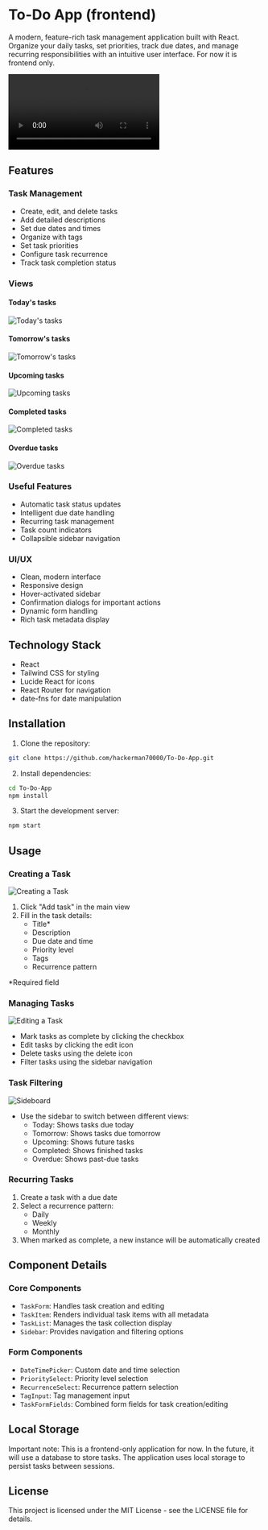 # To-Do App (frontend)

A modern, feature-rich task management application built with React. Organize your daily tasks, set priorities, track due dates, and manage recurring responsibilities with an intuitive user interface. For now it is frontend only.

![Video](https://github.com/hackerman70000/To-Do-App/images/video/to-do-app_video.mov)

## Features

### Task Management

- Create, edit, and delete tasks
- Add detailed descriptions
- Set due dates and times
- Organize with tags
- Set task priorities
- Configure task recurrence
- Track task completion status

### Views

#### Today's tasks

![Today's tasks](images/view_today.png)

#### Tomorrow's tasks

![Tomorrow's tasks](images/view_tomorrow.png)

#### Upcoming tasks

![Upcoming tasks](images/view_upcoming.png)

#### Completed tasks

![Completed tasks](images/view_completed.png)

#### Overdue tasks

![Overdue tasks](images/view_overdue.png)

### Useful Features

- Automatic task status updates
- Intelligent due date handling
- Recurring task management
- Task count indicators
- Collapsible sidebar navigation

### UI/UX

- Clean, modern interface
- Responsive design
- Hover-activated sidebar
- Confirmation dialogs for important actions
- Dynamic form handling
- Rich task metadata display

## Technology Stack

- React
- Tailwind CSS for styling
- Lucide React for icons
- React Router for navigation
- date-fns for date manipulation

## Installation

1. Clone the repository:

```bash
git clone https://github.com/hackerman70000/To-Do-App.git
```

2. Install dependencies:

```bash
cd To-Do-App
npm install
```

3. Start the development server:

```bash
npm start
```

## Usage

### Creating a Task

![Creating a Task](images/create_task.png)

1. Click "Add task" in the main view
2. Fill in the task details:
   - Title\*
   - Description
   - Due date and time
   - Priority level
   - Tags
   - Recurrence pattern

\*Required field

### Managing Tasks

![Editing a Task](images/edit_task.png)

- Mark tasks as complete by clicking the checkbox
- Edit tasks by clicking the edit icon
- Delete tasks using the delete icon
- Filter tasks using the sidebar navigation

### Task Filtering

![Sideboard](images/sideboard.png)

- Use the sidebar to switch between different views:
  - Today: Shows tasks due today
  - Tomorrow: Shows tasks due tomorrow
  - Upcoming: Shows future tasks
  - Completed: Shows finished tasks
  - Overdue: Shows past-due tasks

### Recurring Tasks

1. Create a task with a due date
2. Select a recurrence pattern:
   - Daily
   - Weekly
   - Monthly
3. When marked as complete, a new instance will be automatically created

## Component Details

### Core Components

- `TaskForm`: Handles task creation and editing
- `TaskItem`: Renders individual task items with all metadata
- `TaskList`: Manages the task collection display
- `Sidebar`: Provides navigation and filtering options

### Form Components

- `DateTimePicker`: Custom date and time selection
- `PrioritySelect`: Priority level selection
- `RecurrenceSelect`: Recurrence pattern selection
- `TagInput`: Tag management input
- `TaskFormFields`: Combined form fields for task creation/editing

## Local Storage

Important note: This is a frontend-only application for now. In the future, it will use a database to store tasks. The application uses local storage to persist tasks between sessions.

## License

This project is licensed under the MIT License - see the LICENSE file for details.
